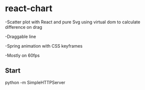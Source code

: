# react-chart

-Scatter plot with React and pure Svg using virtual dom to calculate difference on drag

-Draggable line

-Spring animation with CSS keyframes

-Mostly on 60fps

## Start

python -m SimpleHTTPServer